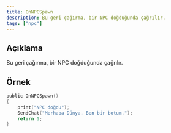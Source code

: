 ```yaml
---
title: OnNPCSpawn
description: Bu geri çağırma, bir NPC doğduğunda çağrılır.
tags: ["npc"]
---
```


## Açıklama

Bu geri çağırma, bir NPC doğduğunda çağrılır.

## Örnek

```c
public OnNPCSpawn()
{
    print("NPC doğdu");
    SendChat("Merhaba Dünya. Ben bir botum.");
    return 1;
}
```
